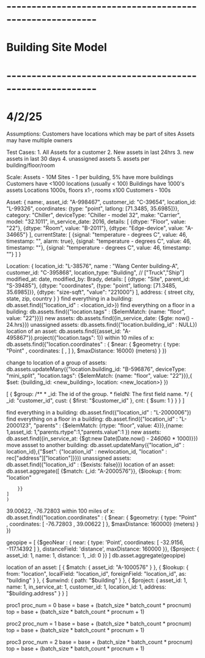 # -------------------------------------------------------- #
#   Building Site Model
# -------------------------------------------------------- #
# 4/2/25

Assumptions:
    Customers have locations which may be part of sites
    Assets may have multiple owners

Test Cases:
    1. All Assets for a customer
    2. New assets in last 24hrs
    3. new assets in last 30 days
    4. unassigned assets
    5. assets per building/floor/room

Scale:
    Assets - 10M
    Sites - 1 per building, 5% have more buildings
    Customers have <1000 locations (usually < 100)
    Buildings have 1000's assets
    Locations 1000s, floors x1-, rooms x100
    Customers - 100s


Asset:
    {
        name:,
        asset_id: "A-998467",
        customer_id: "C-39654",
        location_id: "L-99326",
        coordinates: {type: "point", latlong: [71.3485, 35.6985]}},
        category: "Chiller",
        deviceType: "Chiller - model 32",
        make: "Carrier",
        model: "32.1011",
        in_service_date: 2016,
        details: [
            {dtype: "Floor", value: "22"},
            {dtype: "Room", value: "B-2011"},
            {dtype: "Edge-device", value: "A-34665"}
        ],
        currentState: [
            {signal: "temperature - degrees C", value: 46, timestamp: "", alarm: true},
            {signal: "temperature - degrees C", value: 46, timestamp: ""},
            {signal: "temperature - degrees C", value: 46, timestamp: ""}
        ]
    }

Location:
    {
        location_id: "L-38576",
        name : "Wang Center building-A",
        customer_id: "C-395868",
        location_type: "Building", // ["Truck","Ship"]
        modified_at: date,
        modified_by: Brady,
        details: [
           {dtype: "Site", parent_id: "S-39485"},
           {dtype: "coordinates", {type: "point", latlong: [71.3485, 35.6985]}},
           {dtype: "size-sqft", "value": "221000"}
        ],
        address: {
            street
            city,
            state,
            zip,
            country
        }
    }
find everything in a building:
    db.asset.find({"location_id" : <location_id>})
find everything on a floor in a building:
    db.assets.find({"location.tags" : {$elemMatch: {name: "floor", value: "22"}}})
new assets:
    db.assets.find({in_service_date: {$gte: now() - 24.hrs}})
unassigned assets:
    db.assets.find({"location.building_id" : NULL})
location of an asset:
    db.assets.find({asset_id: "A-495867"}).project({"location.tags": 1})
within 10 miles of x:
    db.assets.find({"location.coordinates" : {
            $near: {
                $geometry: {
                    type: "Point" ,
                    coordinates: [ <longitude> , <latitude> ]
                },
                $maxDistance: 16000} (meters)
            }
        })

change to location of a group of assets:
    db.assets.updateMany({"location.building_id: "B-596876", deviceType: "mini_split", "location.tags": {$elemMatch: {name: "floor", value: "22"}}},{
        $set: {building_id: <new_building>, location: <new_location>}
    })


[
  {
    $group:
      /**
       * _id: The id of the group.
       * fieldN: The first field name.
       */
      {
        _id: "customer_id",
        cust: {
          $first: "$customer_id"
        },
        cnt: {
          $sum: 1
        }
      }
  }
]


find everything in a building:
    db.asset.find({"location_id" : "L-2000006"})
find everything on a floor in a building:
    db.asset.find({"location_id" : "L-2000123", "parents" : {$elemMatch: {rtype: "floor", value: 4}}},{name: 1,asset_id: 1,"parents.rtype":1,"parents.value":1 })
new assets:
    db.asset.find({in_service_at: {$gt:new Date(Date.now() - 24*60*60 * 1000)}})
move assset to another building:
    db.asset.updateMany({"location_id" : location_id},{"$set": {"location_id" : newlocation_id, "location" : rec["address"]["location"]}}))
unassigned assets:
    db.asset.find({"location_id" : {$exists: false}})
location of an asset:
    db.asset.aggregate([
        {$match: {_id: "A-2000576"}},
        {$lookup: {
            from: "location"

        }}
    ]
    )

39.00622, -76.72803
within 100 miles of x:
    db.asset.find({"location.coordinates" : {
            $near: {
                $geometry: {
                    type: "Point" ,
                    coordinates: [ -76.72803 , 39.00622 ]
                },
                $maxDistance: 160000} (meters)
            }
        })

geopipe = [
    {$geoNear : {
        near: { type: 'Point', coordinates: [ -32.9156, -117.14392 ] },
        distanceField: 'distance',
        maxDistance: 160000
    }},
    {$project: {
        asset_id: 1, name: 1, distance: 1, _id: 0
    }}
]
db.asset.aggregate(geopipe)

location of an asset:
[
  {
    $match:
      {
        asset_id: "A-1000576"
      }
  },
  {
    $lookup:
      {
        from: "location",
        localField: "location_id",
        foreignField: "location_id",
        as: "building"
      }
  },
  {
    $unwind:
      {
        path: "$building"
      }
  },
  {
    $project:
     {
        asset_id: 1,
        name: 1,
        in_service_at: 1,
        customer_id: 1,
        location_id: 1,
        address: "$building.address"
      }
  }
]


proc1
proc_num = 0
base = base + (batch_size * batch_count * procnum)
top =  base + (batch_size * batch_count * procnum + 1)

proc2
proc_num = 1
base = base + (batch_size * batch_count * procnum)
top =  base + (batch_size * batch_count * procnum + 1)

proc3
proc_num = 2
base = base + (batch_size * batch_count * procnum)
top =  base + (batch_size * batch_count * procnum + 1)